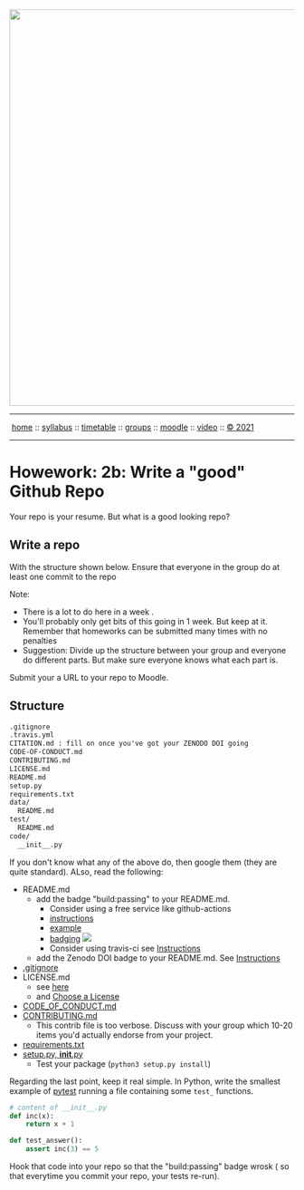 <a name=top>
<a href="http://tiny.cc/se21"><img  width=700
  src="https://raw.githubusercontent.com/txt/se21/master/docs/img/femse.png"></a>
<hr>
<p>
&nbsp;<a href="https://tiny.cc/se21">home</a> ::
<a href="https://github.com/txt/se21/blob/master/docs/syllabus.md#top">syllabus</a> ::
<a href="https://github.com/txt/se21/blob/master/docs/syllabus.md#timetable">timetable</a> ::
<a href="https://docs.google.com/spreadsheets/d/1KKskduN7m1R3WYhQTLyWJgxkAvrp2UV-LEu5JWN26xo/edit#gid=0">groups</a> ::
<a href="https://moodle-courses2122.wolfware.ncsu.edu/course/view.php?id=3211">moodle</a> ::
<a href="https://ncsu.hosted.panopto.com/Panopto/Pages/Sessions/List.aspx#folderID=a5998f03-01df-4c6c-91c1-ad80003f3c7c">video</a> ::
<a href="https://github.com/txt/se21/blob/master/LICENSE.md#top">&copy; 2021</a>
<br>
<hr>



# Howework: 2b: Write a "good" Github Repo

Your repo is your resume. But what is a  good looking repo?

## Write a repo 

With the structure shown below. Ensure that  everyone in the group do at least one commit to the repo

Note:
- There is a lot to do here in a  week . 
- You'll probably only get bits of this going in 1 week. But keep at it. Remember that homeworks can be submitted many
times with no penalties
- Suggestion: Divide up the structure between your group and everyone do different parts.
But make sure everyone knows what each part is.

Submit your a URL to your repo to Moodle.

## Structure

```txt
.gitignore
.travis.yml
CITATION.md : fill on once you've got your ZENODO DOI going
CODE-OF-CONDUCT.md
CONTRIBUTING.md
LICENSE.md
README.md
setup.py
requirements.txt
data/
  README.md
test/
  README.md
code/
  __init__.py
```

If you don't know what any of the above do, then google them (they are quite standard). ALso, read the following: 

- README.md
   - add the  badge "build:passing"  to your README.md. 
     -  Consider using a  free service like   github-actions
       - [instructions](https://lab.github.com/githubtraining/github-actions:-hello-world)
       - [example](https://github.com/timm/keys/blob/main/.github/workflows/unit-test.yml)
       - [badging](https://docs.github.com/en/actions/managing-workflow-runs/adding-a-workflow-status-badge) <a 
href="https://github.com/timm/keys/actions"><img src="https://github.com/timm/keys/actions/workflows/unit-test.yml/badge.svg"></a>
     - Consider using travis-ci see [Instructions](https://docs.travis-ci.com/user/customizing-the-build)
   - add the Zenodo DOI badge to your README.md. See [Instructions](https://genr.eu/wp/cite/)
- [.gitignore](https://github.com/github/gitignore)
- LICENSE.md
   - see [here](https://github.blog/2015-03-09-open-source-license-usage-on-github-com/)
   - and [Choose a License](https://choosealicense.com/licenses/)
- [CODE_OF_CONDUCT.md]( https://docs.github.com/en/github/building-a-strong-community/adding-a-code-of-conduct-to-your-project)
- [CONTRIBUTING.md](https://github.com/atom/atom/blob/master/CONTRIBUTING.md)
  - This contrib file is too verbose. Discuss with your group which 10-20 items you'd actually endorse from your project.
- [requirements.txt](https://www.idkrtm.com/what-is-the-python-requirements-txt/)
- [setup.py, __init__.py](https://github.com/bmcfee/spatialtree)
  - Test your package (`python3 setup.py install`)


Regarding the last point, keep it real simple.
In Python, write the smallest example of [pytest](https://docs.pytest.org/en/stable/)
 running a file containing some `test_` functions.

```python
# content of __init__.py
def inc(x):
    return x + 1

def test_answer():
    assert inc(3) == 5
```

Hook that code into your repo so that the "build:passing" badge wrosk ( so that everytime you commit your repo, your tests re-run).
